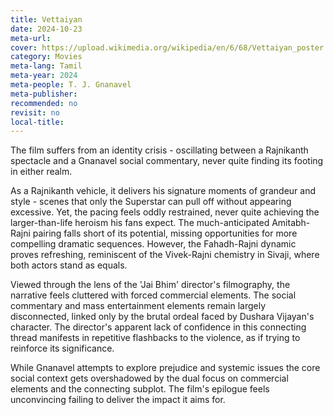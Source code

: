 ```yaml
---
title: Vettaiyan
date: 2024-10-23
meta-url: 
cover: https://upload.wikimedia.org/wikipedia/en/6/68/Vettaiyan_poster.jpg
category: Movies
meta-lang: Tamil
meta-year: 2024
meta-people: T. J. Gnanavel
meta-publisher: 
recommended: no
revisit: no
local-title:
---
```

The film suffers from an identity crisis - oscillating between a Rajnikanth spectacle and a Gnanavel social commentary, never quite finding its footing in either realm.

As a Rajnikanth vehicle, it delivers his signature moments of grandeur and style - scenes that only the Superstar can pull off without appearing excessive. Yet, the pacing feels oddly restrained, never quite achieving the larger-than-life heroism his fans expect. The much-anticipated Amitabh-Rajni pairing falls short of its potential, missing opportunities for more compelling dramatic sequences. However, the Fahadh-Rajni dynamic proves refreshing, reminiscent of the Vivek-Rajni chemistry in Sivaji, where both actors stand as equals.

Viewed through the lens of the 'Jai Bhim' director's filmography, the narrative feels cluttered with forced commercial elements. The social commentary and mass entertainment elements remain largely disconnected, linked only by the brutal ordeal faced by Dushara Vijayan's character. The director's apparent lack of confidence in this connecting thread manifests in repetitive flashbacks to the violence, as if trying to reinforce its significance.

While Gnanavel attempts to explore prejudice and systemic issues the core social context gets overshadowed by the dual focus on commercial elements and the connecting subplot. The film's epilogue feels unconvincing failing to deliver the impact it aims for.